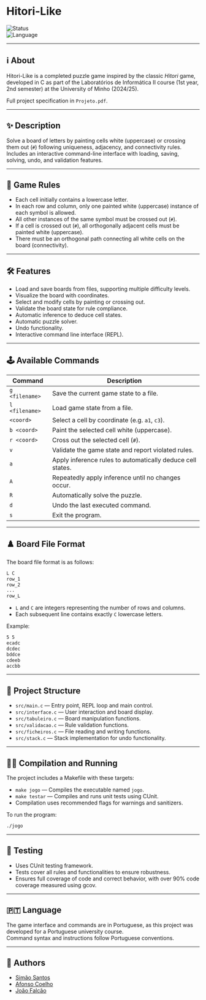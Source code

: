 # Hitori-Like

![Status](https://img.shields.io/badge/status-completed-brightgreen)  
![Language](https://img.shields.io/badge/language-C-blue)  

---

## ℹ️ About

Hitori-Like is a completed puzzle game inspired by the classic *Hitori* game, developed in C as part of the Laboratórios de Informática II course (1st year, 2nd semester) at the University of Minho (2024/25).  

Full project specification in `Projeto.pdf`.

---

## ✨ Description

Solve a board of letters by painting cells white (uppercase) or crossing them out (`#`) following uniqueness, adjacency, and connectivity rules.  
Includes an interactive command-line interface with loading, saving, solving, undo, and validation features.

---

## 🏸 Game Rules

- Each cell initially contains a lowercase letter.
- In each row and column, only one painted white (uppercase) instance of each symbol is allowed.
- All other instances of the same symbol must be crossed out (`#`).
- If a cell is crossed out (`#`), all orthogonally adjacent cells must be painted white (uppercase).
- There must be an orthogonal path connecting all white cells on the board (connectivity).

---

## 🛠️ Features

- Load and save boards from files, supporting multiple difficulty levels.
- Visualize the board with coordinates.
- Select and modify cells by painting or crossing out.
- Validate the board state for rule compliance.
- Automatic inference to deduce cell states.
- Automatic puzzle solver.
- Undo functionality.
- Interactive command line interface (REPL).

---

## 🕹️ Available Commands

| Command           | Description                                                 |
|-------------------|-------------------------------------------------------------|
| `g <filename>`    | Save the current game state to a file.                      |
| `l <filename>`    | Load game state from a file.                                |
| `<coord>`         | Select a cell by coordinate (e.g. `a1`, `c3`).              |
| `b <coord>`       | Paint the selected cell white (uppercase).                  |
| `r <coord>`       | Cross out the selected cell (`#`).                           |
| `v`               | Validate the game state and report violated rules.          |
| `a`               | Apply inference rules to automatically deduce cell states.  |
| `A`               | Repeatedly apply inference until no changes occur.          |
| `R`               | Automatically solve the puzzle.                             |
| `d`               | Undo the last executed command.                              |
| `s`               | Exit the program.                                           |

---

## ♟️ Board File Format

The board file format is as follows:

```bash
L C
row_1
row_2
...
row_L
```

- `L` and `C` are integers representing the number of rows and columns.
- Each subsequent line contains exactly `C` lowercase letters.

Example:

```bash
5 5
ecadc
dcdec
bddce
cdeeb
accbb
```

---

## 📂 Project Structure

- `src/main.c` — Entry point, REPL loop and main control.
- `src/interface.c` — User interaction and board display.
- `src/tabuleiro.c` — Board manipulation functions.
- `src/validacao.c` — Rule validation functions.
- `src/ficheiros.c` — File reading and writing functions.
- `src/stack.c` — Stack implementation for undo functionality.

---

## 👨‍💻 Compilation and Running

The project includes a Makefile with these targets:

- `make jogo` — Compiles the executable named `jogo`.
- `make testar` — Compiles and runs unit tests using CUnit.
- Compilation uses recommended flags for warnings and sanitizers.

To run the program:

```bash
./jogo
```

---

## 📄 Testing

- Uses CUnit testing framework.  
- Tests cover all rules and functionalities to ensure robustness.  
- Ensures full coverage of code and correct behavior, with over 90% code coverage measured using gcov.

---

## 🇵🇹 Language

The game interface and commands are in Portuguese, as this project was developed for a Portuguese university course.  
Command syntax and instructions follow Portuguese conventions.

---

## 👥 Authors

- [Simão Santos](https://github.com/simaosantoss)  
- [Afonso Coelho](https://github.com/ACoelho-07)  
- [João Falcão](https://github.com/Falcao06)
